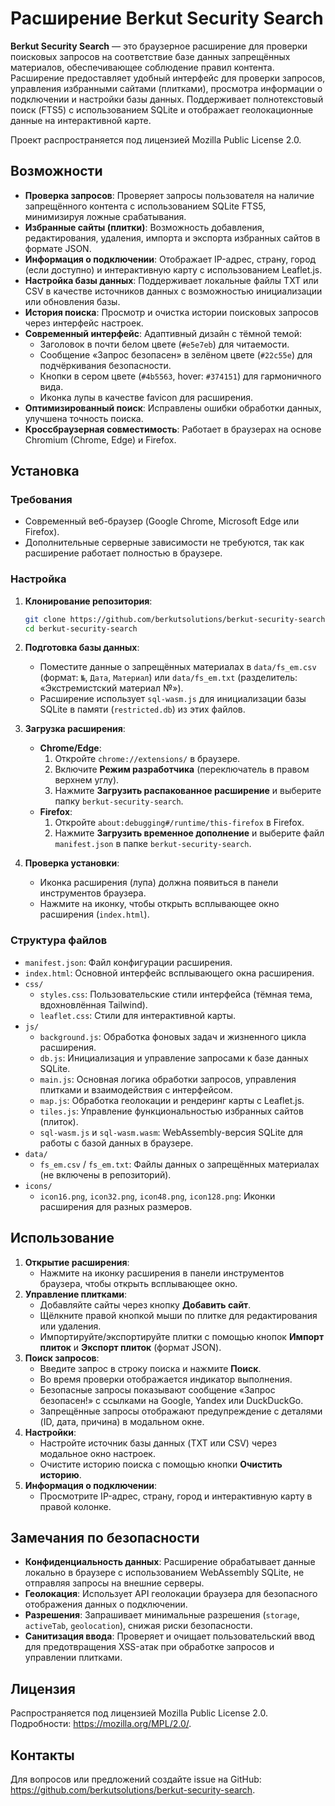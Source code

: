 # Расширение Berkut Security Search

**Berkut Security Search** — это браузерное расширение для проверки поисковых запросов на соответствие базе данных запрещённых материалов, обеспечивающее соблюдение правил контента. Расширение предоставляет удобный интерфейс для проверки запросов, управления избранными сайтами (плитками), просмотра информации о подключении и настройки базы данных. Поддерживает полнотекстовый поиск (FTS5) с использованием SQLite и отображает геолокационные данные на интерактивной карте.

Проект распространяется под лицензией Mozilla Public License 2.0.

## Возможности

- **Проверка запросов**: Проверяет запросы пользователя на наличие запрещённого контента с использованием SQLite FTS5, минимизируя ложные срабатывания.
- **Избранные сайты (плитки)**: Возможность добавления, редактирования, удаления, импорта и экспорта избранных сайтов в формате JSON.
- **Информация о подключении**: Отображает IP-адрес, страну, город (если доступно) и интерактивную карту с использованием Leaflet.js.
- **Настройка базы данных**: Поддерживает локальные файлы TXT или CSV в качестве источников данных с возможностью инициализации или обновления базы.
- **История поиска**: Просмотр и очистка истории поисковых запросов через интерфейс настроек.
- **Современный интерфейс**: Адаптивный дизайн с тёмной темой:
  - Заголовок в почти белом цвете (`#e5e7eb`) для читаемости.
  - Сообщение «Запрос безопасен» в зелёном цвете (`#22c55e`) для подчёркивания безопасности.
  - Кнопки в сером цвете (`#4b5563`, hover: `#374151`) для гармоничного вида.
  - Иконка лупы в качестве favicon для расширения.
- **Оптимизированный поиск**: Исправлены ошибки обработки данных, улучшена точность поиска.
- **Кроссбраузерная совместимость**: Работает в браузерах на основе Chromium (Chrome, Edge) и Firefox.

## Установка

### Требования

- Современный веб-браузер (Google Chrome, Microsoft Edge или Firefox).
- Дополнительные серверные зависимости не требуются, так как расширение работает полностью в браузере.

### Настройка

1. **Клонирование репозитория**:

   ```bash
   git clone https://github.com/berkutsolutions/berkut-security-search.git
   cd berkut-security-search
   ```

2. **Подготовка базы данных**:

   - Поместите данные о запрещённых материалах в `data/fs_em.csv` (формат: `№`, `Дата`, `Материал`) или `data/fs_em.txt` (разделитель: «Экстремистский материал №»).
   - Расширение использует `sql-wasm.js` для инициализации базы SQLite в памяти (`restricted.db`) из этих файлов.

3. **Загрузка расширения**:

   - **Chrome/Edge**:
     1. Откройте `chrome://extensions/` в браузере.
     2. Включите **Режим разработчика** (переключатель в правом верхнем углу).
     3. Нажмите **Загрузить распакованное расширение** и выберите папку `berkut-security-search`.
   - **Firefox**:
     1. Откройте `about:debugging#/runtime/this-firefox` в Firefox.
     2. Нажмите **Загрузить временное дополнение** и выберите файл `manifest.json` в папке `berkut-security-search`.

4. **Проверка установки**:

   - Иконка расширения (лупа) должна появиться в панели инструментов браузера.
   - Нажмите на иконку, чтобы открыть всплывающее окно расширения (`index.html`).

### Структура файлов

- `manifest.json`: Файл конфигурации расширения.
- `index.html`: Основной интерфейс всплывающего окна расширения.
- `css/`
  - `styles.css`: Пользовательские стили интерфейса (тёмная тема, вдохновлённая Tailwind).
  - `leaflet.css`: Стили для интерактивной карты.
- `js/`
  - `background.js`: Обработка фоновых задач и жизненного цикла расширения.
  - `db.js`: Инициализация и управление запросами к базе данных SQLite.
  - `main.js`: Основная логика обработки запросов, управления плитками и взаимодействия с интерфейсом.
  - `map.js`: Обработка геолокации и рендеринг карты с Leaflet.js.
  - `tiles.js`: Управление функциональностью избранных сайтов (плиток).
  - `sql-wasm.js` и `sql-wasm.wasm`: WebAssembly-версия SQLite для работы с базой данных в браузере.
- `data/`
  - `fs_em.csv` / `fs_em.txt`: Файлы данных о запрещённых материалах (не включены в репозиторий).
- `icons/`
  - `icon16.png`, `icon32.png`, `icon48.png`, `icon128.png`: Иконки расширения для разных размеров.

## Использование

1. **Открытие расширения**:
   - Нажмите на иконку расширения в панели инструментов браузера, чтобы открыть всплывающее окно.
2. **Управление плитками**:
   - Добавляйте сайты через кнопку **Добавить сайт**.
   - Щёлкните правой кнопкой мыши по плитке для редактирования или удаления.
   - Импортируйте/экспортируйте плитки с помощью кнопок **Импорт плиток** и **Экспорт плиток** (формат JSON).
3. **Поиск запросов**:
   - Введите запрос в строку поиска и нажмите **Поиск**.
   - Во время проверки отображается индикатор выполнения.
   - Безопасные запросы показывают сообщение «Запрос безопасен!» с ссылками на Google, Yandex или DuckDuckGo.
   - Запрещённые запросы отображают предупреждение с деталями (ID, дата, причина) в модальном окне.
4. **Настройки**:
   - Настройте источник базы данных (TXT или CSV) через модальное окно настроек.
   - Очистите историю поиска с помощью кнопки **Очистить историю**.
5. **Информация о подключении**:
   - Просмотрите IP-адрес, страну, город и интерактивную карту в правой колонке.

## Замечания по безопасности

- **Конфиденциальность данных**: Расширение обрабатывает данные локально в браузере с использованием WebAssembly SQLite, не отправляя запросы на внешние серверы.
- **Геолокация**: Использует API геолокации браузера для безопасного отображения данных о подключении.
- **Разрешения**: Запрашивает минимальные разрешения (`storage`, `activeTab`, `geolocation`), снижая риски безопасности.
- **Санитизация ввода**: Проверяет и очищает пользовательский ввод для предотвращения XSS-атак при обработке запросов и управлении плитками.

## Лицензия

Распространяется под лицензией Mozilla Public License 2.0. Подробности: https://mozilla.org/MPL/2.0/.

## Контакты

Для вопросов или предложений создайте issue на GitHub: https://github.com/berkutsolutions/berkut-security-search.
